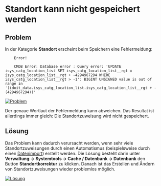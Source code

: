 # Standort kann nicht gespeichert werden

## Problem

In der Kategorie **Standort** erscheint beim Speichern eine Fehlermeldung:

```
    Error!

    CMDB Error: Database error : Query error: 'UPDATE isys_catg_location_list SET isys_catg_location_list__rgt = isys_catg_location_list__rgt + -4294967294 WHERE isys_catg_location_list__rgt > -1': BIGINT UNSIGNED value is out of range in '(idoit_data.isys_catg_location_list.isys_catg_location_list__rgt + -(4294967294))'
```

[![Problem](../../assets/images/de/administration/troubleshooting/standort-kann-nicht-gespeichert-werden/1-skngw.png)](../../assets/images/de/administration/troubleshooting/standort-kann-nicht-gespeichert-werden/1-skngw.png)

Der genaue Wortlaut der Fehlermeldung kann abweichen. Das Resultat ist allerdings immer gleich: Die Standortzuweisung wird nicht gespeichert.

## Lösung

Das Problem kann dadurch verursacht werden, wenn sehr viele Standortzuweisungen durch einen Automatismus (beispielsweise durch einen [Datenimport](../../daten-konsolidieren/index.md)) erstellt werden. Die Lösung besteht darin unter **Verwaltung → Systemtools → Cache / Datenbank → Datenbank** den Button **Standortkorrektur** zu klicken. Danach ist das Erstellen und Ändern von Standortzuweisungen wieder problemlos möglich.

[![Lösung](../../assets/images/de/administration/troubleshooting/standort-kann-nicht-gespeichert-werden/2-skngw.png)](../../assets/images/de/administration/troubleshooting/standort-kann-nicht-gespeichert-werden/2-skngw.png)
